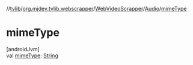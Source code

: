 //[tvlib](../../../../index.md)/[org.mjdev.tvlib.webscrapper](../../index.md)/[WebVideoScrapper](../index.md)/[Audio](index.md)/[mimeType](mime-type.md)

# mimeType

[androidJvm]\
val [mimeType](mime-type.md): [String](https://kotlinlang.org/api/latest/jvm/stdlib/kotlin/-string/index.html)
